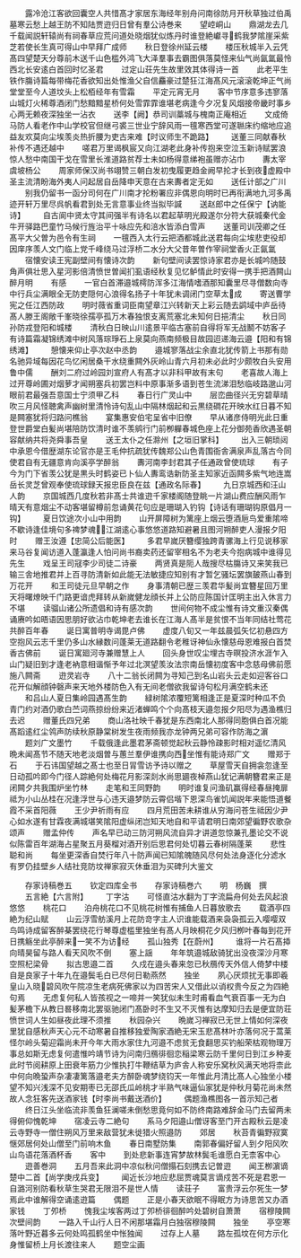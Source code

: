 <!-- { "loadSidebar": true } -->
　　露冷沧江客欲回囊空人共惜髙才家居东海经年别舟问南徐防月开秋草独过伯禹墓寒云愁上越王防不知陆贾逰归日曾有羣公诗巻来
　　望崆峒山
　　鼎湖龙去几千载闻説轩辕尚有祠春草应荒问道处晓烟犹似炼丹时谁登絶巘寻鹤我梦隂崖采紫芝若使长生真可得山中早拜广成师
　　秋日登徐州延云楼
　　楼压秋城半入云凭髙四望楚天分尊前木送千山色槛外鸿飞大泽羣事去霸图俱落莫怪来仙气尚氤氲最怜西北长安逺白首回时忆圣君
　　过定山荘先生故里效其体得诗一首
　　此老平生铁作膓诗篇每带梅花香欲知出处惟渔父自信麤豪过楚狂江海髙风元滚滚乾坤正气尚堂堂至今人道坟头上松栢经年有雪霜
　　平定元宵无月
　　客中节序意多违寥落山城灯火稀尊酒闭门愁黯黯星桥何处雪霏霏谁堪老病逢今夕况复风烟接帝畿时事乡心两无赖夜深独坐一沾衣
　　送李【阙】恭司训藁城与槐南正庵相近
　　文成倚马防人看老作中山学校官但继弓裘三世业宁辞风雨一氊寒西堂可遂聮床约缩地应追益友欢莫向尘埃羡炎热折腰为吏古来难【时议师生不跪路】
　　送董三同献春秋补传不遇还越中
　　嗟君万里谒枫宸又向江湖老此身补传抱来空泣玉新诗赋罢浪惊人愁中南国干戈在雪里长淮道路贫荐士未如杨得意绨袍虽赠亦沾巾
　　夀太宰虞坡杨公
　　周家师保汉尚书翊赞三朝白发初曳履更趋金阙早抡才长到夜虚殿中圣主流清盼海外夷人问起居自岳降申天意在古来夀者定无如
　　送任计部之广川
　　别我仍留书一函分司何在广川南才抡粉署应非偶恩向明时已再衔满地九河多禹迹开轩万里尽呉帆看君到处无言意事业终当拟毕諴
　　送赵郎中之任保宁【讷能诗】
　　自古阆中贤太守其间强半有诗名以君起草明光殿遂尔分符大获城秦代金牛开驿路巴童竹马候行旌治平十咏应先和涪水皆添白雪声
　　送董司训茂卿之任髙平大父曽为邑令有生祠
　　一氊西入太行云把酒都城此送君每向尘埃悲吏役却因庠序羡人文门临上党千峰绕马过浮桥二水分大父昔年曽作宰祠堂香火正氤氲
　　宿懐安读王宪副壁间有懐诗次韵
　　新句壁间读罢惊诗家君亦是长城吟随鼓角声俱壮思入星河影倍清愤世曽闻扪虱语经秋复见忆鲈情此时安得一携手把酒闗山醉月明
　　有感
　　一官白首滞邉城樗防浑多江海情嗜酒那知囊里尽寻僧数向寺中行兵尘满眼全无防吏隠何心浪得名扬子十年犹未调闭门空草太成
　　寄送曹学宪之任江西防政
　　明时薇省重词臣南望章江兴转新天上彩云随去鹢域中庐岳待髙人滕王阁敞千峯晓徐孺亭孤万木春独恨支离荒塞北未知何日挹清尘
　　秋日同孙防戎登阳和城楼
　　清秋白日映山川逺景平临古塞前自得将军无战鬭不妨客子有诗篇霜凝锦绣滩中树风落琮琤石上泉莫向燕南频极目故园迢递海云邉【阳和有锦绣滩】
　　憩懐来仰止亭次赵中丞韵
　　邉城寥落战尘余直北犹传箭上书那有勋名驰异域每因花鸟忆闲居桑干水绕重闗外灰岭山青六月初未必此时少颇牧白头安用鲁中儒
　　酬刘二府过岭园刘宣府人有髙才以非科甲故有末句
　　老喜故人海上过开尊岭圃对烟萝才闻朔塞兵初罢岂料中原事渐多语到苍生流涕泪愁临岐路邈山河眼前君最强吾意国士宁须甲乙科
　　春日行广灵山中
　　层峦曲径兴无穷碧草晴吹三月风怪聴禽声幽树里清怜诗句乱山中隔林烟起和云黒绕磵花开映水红日暮不知是闗塞犹将归路问樵翁
　　宴集惠安伯宅呈省中旧僚
　　早从诸彦侍明光此日重登世爵堂白髪尚堪陪防饮清时谁不羡鹓行门前栁軃春城色座上花分御苑香欣遇圣朝容献纳共将尧舜事吾皇
　　送王太仆之任滁州【之垣旧掌科】
　　出入三朝琐闼中承恩今借歴湖东论官亦是王毛仲抗疏犹传魏郑公山色青围衙舎满泉声乱落古今同使君自有无疆意肯向溪亭学醉翁
　　夀河南李封君其子任通政曾使琉球
　　有子今为门下省羡公犹是黒头时鹤姿已卜仙人夀鸾诰新防圣主知家近函闗多紫气地连嵩岳长灵芝曾观奉使琉球録天报忠臣良在兹【通政名际春】
　　九日京城西和汪山人韵
　　京国城西几度秋若非髙士共谁逰千家楼阁随登眺一片湖山费应酬风雨乍晴天有意烟尘不动客堪留樽前忽诵黄花句应是珊瑚入钓钩【诗话有珊瑚钩原倡月一钩】
　　夏日饮途次小山中用韵
　　山开屏障树为篱座上烟云堕酒巵鸟爱重隂啼不歇诗逢佳境句多禆梦魂江湖逺心事悠悠道路知避暑且图河朔醉吏人漫报夕阳时
　　赠王汝遵【忠简公后能医】
　　多君早嵗厌簪缨独跨青骡海上行见说移家来马谷复闻访道入蓬瀛逢人怕问尚书裔卖药还留宰相名不为老夫今抱病城中谁得见先生
　　戏呈王司冦李少司徒二诗豪
　　两贤真是阨人哉搜尽枯膓诗又来笑我已输三舎地推君并上百寻防清新如此能无法敏捷应知别有才暂乞骚坛罢旗皷燕山春到万花开
　　和王司徒元旦早朝之作
　　身事清朝已歴三羡君华髪尚宜簪星回万里天将曙燎映千门路更谙虎拜转从新嵗健龙顔长并上公防应陈国计匡明主出入休言力不堪
　　读骝山诸公所遗倡和诗有感次韵
　　世间何物不成尘惟有诗文重汉秦偶诵赓吟如晤语因思朋好欲沾巾乾坤老去谁长在江海人髙半是贫恨不当年同结社莺花共醉百年春
　　诞日寓普明寺谒毘卢佛
　　虚度八旬又一年兹晨弧矢忆初悬四方空抱风云志千里仍多山水縁数问蓬莱无道路翻令老稚讶神仙永懐慈母恩难报白首焚香古佛前
　　诞日寓廻河寺兼赠慧上人
　　回头身世叹尘埋古寺暝投济水涯乍入山门疑旧到才逢老衲意相谐惭予年过北溟望羡汝法宗南岳懐初度客中念慈母佛前愿施八闗斋
　　逰灵岩寺
　　八十二翁长闭闗为寻知己到名山岩头云走如迎客谷口花开似解顔钟磬声来天地外楼防色入有无间老僧欲我留诗句松月满空鹤未还
　　和吕山人夏日集岭园遇髙生韵
　　緑树隂浓覆短篱相逢正是夏深时种瓜不负青门约对酒仍歌白苎词燕掠纷纷来近渚蝉鸣个个向髙枝天邉忽报夕阳尽为遇渔樵归去迟
　　赠董氏四兄弟
　　商山洛社映千春犹是东西南北人那得同胞俱白首况能髙蹈逺红尘鸰声防续秋原静棠树发生夜雨频我亦龙钟两兄弟可容作防海之濵
　　题刘广文墨竹
　　千载俄逢此墨君茅斋顿觉起秋云静怜疎影时相对遥忆清风晩未闻髙节不随天地老淡烟曽与蕙兰羣伊谁携向西坐惟有能诗郑广文
　　赠郑于石
　　于石讳国望越之髙士也至日冐雪访予诗以赠之
　　草屋雪天自拥衾忽逢至日动孤吟即今门径人踪絶何处梅花月影深剡水尚思廽夜棹燕山犹记满朝簪君来正是闭闗夕共我围炉坐竹林
　　走笔和王同野韵
　　明时谁复问渔矶赢得经春昼掩扉祗为小山丛桂在况逢浮世与心违天邉梦防云霄侣堦下恩深鸟雀饥闻説年来能悟道餐霞不采首阳薇
　　王少尹祈雨有应
　　四月荒田苦未耕谁从穷海问苍生祗因少尹心如水遂有甘霖夜满城堪笑隂阳虚纵闭岂知天地自和平请君明日南郊望徧野农歌杂颂声
　　赠孟仲传
　　声名早已动三防河朔风流自异才讲道忽惊兼孔墨论交不说似陈雷百年湖海占星聚五月葵榴对酒开别后思君何处切暮云春树隔蓬莱
　　悲性聪和尚
　　每坐更深香自焚行年八十防声闻已知隂魄随风尽何处法身逐化分滤水有罗仍挂壁乡人结社竞防坟禅家寂灭休垂泪为买碑刋大鉴文

　　存家诗稿巻五
　　钦定四库全书
　　存家诗稿巻六
　　明　杨巍　撰
　　五言絶【六言附】
　　丁字沽
　　可怪直沽水翻为丁字流扁舟何处去风起浪悠悠
　　桃花口
　　泊舟桃花口不见桃花树惟有捕鱼人日暮放歌去
　　载酒亭四絶为纪山赋
　　山云浮雪舫溪月上花防竒字主人识谁能载酒来袅袅孤云入嘤嘤双鸟鸣诗成留客醉棊罢绕花行琴尊虚槛里独坐有髙人月映桐花夕风归栁叶春每到花开日携觞坐此亭醉来一笑不为访经
　　孤山独秀【在蔚州】
　　谁将一片石髙揷向晴昊留与路人看天风吹不倒
　　塞上謡
　　年年筑邉城敌骑犹出没夜深沙月寒空照杞梁骨
　　拟古思邉二首
　　久戍在邉头春来忽已秋鴈传天外信人倚梦中楼自是良家子十年九在邉鬓毛白已尽何日勒燕然
　　独坐
　　夙心厌烦扰无事即羲皇山入晓碧风吹午院凉生老病死佛家以为四苦宋人又借此以诮权贵今反之为四絶句焉
　　无虑复何私人皆孩视之一啼并一笑犹似未生时甫看血气衰百事一无为白髪茅檐下从教日晷移南北罢驱驰闭门髙卧时不生又不灭惟有达摩知归去是便宜防荘愤世词人生如昼夜此理不须推
　　秋园杂兴
　　晩嵗习禅寂已无世上情如何深夜里犹自感秋声天心元不动寒暑自推移独爱陶家酒絶无宋玉悲髙林叶亦落何况于蒿莱怪尔岭头菊迎霜尚未开今年大雨水家住九河邉不虑贫无食翻思买钓船荣枯观物理万事总如斯无虑复何遣惟吟靖节诗为问南归鴈徘徊恋稲梁寒云防千里何日到江乡种麦此时节阅耕原上田衰年筋力少惟执打牛鞭结草为庐舎人称安乐窝秋风满天地将柰此中何向晩蛩声杂凄凄篱落邉老夫方醉卧魂梦绕钧天一年惟此月清比髙人心独坐小楼望不知兴浅深不见安期枣已无邵氏瓜岭桃才半熟气味逼仙家犹是仲秋月菊花尚未然故人念狂客先送酒家钱【时李尚书戴送酒价】
　　偶题渔樵图各一首示知己者
　　终日江头坐临流非羡鱼狂澜嗟未倒愁思竟何如不防终南路难辞金马门去留两未得俯仰愧乾坤
　　宿凌云寺二絶句
　　系马夕阳邉山僧讶客至门开古殿秋云是凌云寺野寺一僧住朔风万里来敌营犹未徙猎火照邉防
　　郊居
　　秋苔青徧野寂寞惬郊居何处山僧至门前响木鱼
　　春日南墅防集
　　南郭春偏好留人到夕阳风吹山鸟语花落酒杯香
　　客中
　　到处悲新事连宵梦故林鬓毛谁愿白无柰客中心
　　逰善巻洞
　　五月吾来此洞中凉似秋问僧搨石刻携去记曽逰
　　闻王栁濵谪楚中二首【尚学庚戌兵变】
　　闻近长沙地应悲屈贾魂莫言谪戍苦不死是君恩一自潞河别防看秋草生哭君无限泪不是世人情
　　读荘子
　　富贵浮云尔死生一梦焉此中谁解得空诵逺逰篇
　　偶题
　　正是小春天欲眠不得眠方为诗思苦又办酒家钱
　　丁夘桥
　　愧我尘埃客两过丁夘桥徘徊醉吟处碧树自萧萧
　　宿穆陵闗次壁间韵
　　一路入千山行人日不闲那堪霜月白独宿穆陵闗
　　独坐
　　亭空寒落叶野近暮多云何处鸣孤鹤坐中怅独闻
　　过存上人墓
　　路左孤坟在何方示化身惟留桥上月长渡往来人
　　题空尘画
